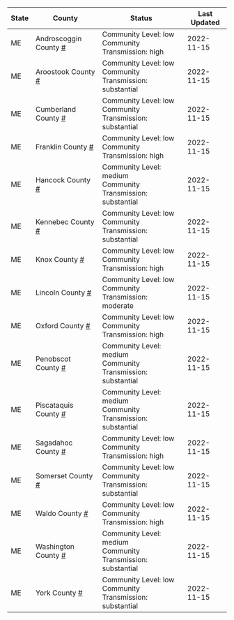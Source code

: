 State | County | Status | Last Updated
--- | --- | --- | --- 
ME | Androscoggin County <a href="#androscoggin_county">#</a> | <a name="androscoggin_county"></a>Community Level: low<br/>Community Transmission: high | 2022-11-15
ME | Aroostook County <a href="#aroostook_county">#</a> | <a name="aroostook_county"></a>Community Level: low<br/>Community Transmission: substantial | 2022-11-15
ME | Cumberland County <a href="#cumberland_county">#</a> | <a name="cumberland_county"></a>Community Level: low<br/>Community Transmission: substantial | 2022-11-15
ME | Franklin County <a href="#franklin_county">#</a> | <a name="franklin_county"></a>Community Level: low<br/>Community Transmission: high | 2022-11-15
ME | Hancock County <a href="#hancock_county">#</a> | <a name="hancock_county"></a>Community Level: medium<br/>Community Transmission: substantial | 2022-11-15
ME | Kennebec County <a href="#kennebec_county">#</a> | <a name="kennebec_county"></a>Community Level: low<br/>Community Transmission: substantial | 2022-11-15
ME | Knox County <a href="#knox_county">#</a> | <a name="knox_county"></a>Community Level: low<br/>Community Transmission: high | 2022-11-15
ME | Lincoln County <a href="#lincoln_county">#</a> | <a name="lincoln_county"></a>Community Level: low<br/>Community Transmission: moderate | 2022-11-15
ME | Oxford County <a href="#oxford_county">#</a> | <a name="oxford_county"></a>Community Level: low<br/>Community Transmission: high | 2022-11-15
ME | Penobscot County <a href="#penobscot_county">#</a> | <a name="penobscot_county"></a>Community Level: medium<br/>Community Transmission: substantial | 2022-11-15
ME | Piscataquis County <a href="#piscataquis_county">#</a> | <a name="piscataquis_county"></a>Community Level: medium<br/>Community Transmission: substantial | 2022-11-15
ME | Sagadahoc County <a href="#sagadahoc_county">#</a> | <a name="sagadahoc_county"></a>Community Level: low<br/>Community Transmission: high | 2022-11-15
ME | Somerset County <a href="#somerset_county">#</a> | <a name="somerset_county"></a>Community Level: low<br/>Community Transmission: substantial | 2022-11-15
ME | Waldo County <a href="#waldo_county">#</a> | <a name="waldo_county"></a>Community Level: low<br/>Community Transmission: high | 2022-11-15
ME | Washington County <a href="#washington_county">#</a> | <a name="washington_county"></a>Community Level: medium<br/>Community Transmission: substantial | 2022-11-15
ME | York County <a href="#york_county">#</a> | <a name="york_county"></a>Community Level: low<br/>Community Transmission: substantial | 2022-11-15
